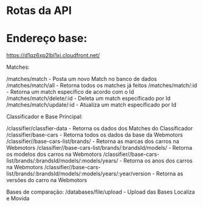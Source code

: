 # Rotas da API

# Endereço base: 
https://d1qz6xp2lbl1xi.cloudfront.net/

Matches:

/matches/match - Posta um novo Match no banco de dados
/matches/match/all - Retorna todos os matches já feitos
/matches/match/:id - Retorna um match específico de acordo com o Id
/matches/match/delete/:id - Deleta um match específicado por Id
/matches/match/update/:id - Atualiza um match específicado por Id


Classificador e Base Principal:

/classifier/classfier-data - Retorna os dados dos Matches do Classificador
/classifier/base-cars - Retorna todos os dados da base da Webmotors
/classifier//base-cars-list/brands/ - Retorna as marcas dos carros na Webmotors
/classifier//base-cars-list/brands/:brandsId/models/ - Retorna os modelos dos carros na Webmotors
/classifier//base-cars-list/brands/:brandsId/models/:models/years/ - Retorna os anos dos carros na Webmotors
/classifier//base-cars-list/brands/:brandsId/models/:models/years/:year/version - Retorna as versões do carro na Webmotors


Bases de comparação:
/databases/file/upload - Upload das Bases Localiza e Movida
